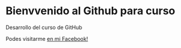 # Bienvvenido al Github para curso

Desarrollo del curso de GitHub

Podes visitarme [en mi Facebook!](https://www.facebook.com/irene.vargas.923/)
